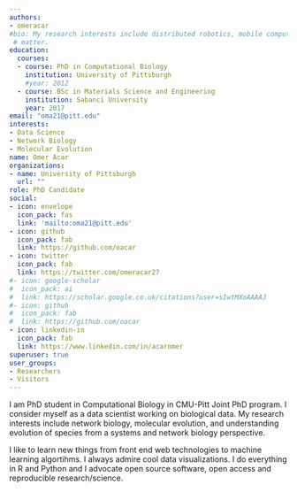 ```yaml
---
authors:
- omeracar
#bio: My research interests include distributed robotics, mobile computing and programmable
 # matter.
education:
  courses:
  - course: PhD in Computational Biology
    institution: University of Pittsburgh
    #year: 2012
  - course: BSc in Materials Science and Engineering
    institution: Sabanci University
    year: 2017
email: "oma21@pitt.edu"
interests:
- Data Science
- Network Biology
- Molecular Evolution
name: Omer Acar
organizations:
- name: University of Pittsburgh
  url: ""
role: PhD Candidate
social:
- icon: envelope
  icon_pack: fas
  link: 'mailto:oma21@pitt.edu'
- icon: github
  icon_pack: fab
  link: https://github.com/oacar
- icon: twitter
  icon_pack: fab
  link: https://twitter.com/omeracar27
#- icon: google-scholar
#  icon_pack: ai
#  link: https://scholar.google.co.uk/citations?user=sIwtMXoAAAAJ
#- icon: github
#  icon_pack: fab
#  link: https://github.com/oacar
- icon: linkedin-in
  icon_pack: fab
  link: https://www.linkedin.com/in/acaromer
superuser: true
user_groups:
- Researchers
- Visitors
---
```


I am PhD student in Computational Biology in CMU-Pitt Joint PhD program. I consider myself as a data scientist working on biological data. My research interests include network biology, molecular evolution, and understanding evolution of species from a systems and network biology perspective. 

I like to learn new things from front end web technologies to machine learning algortihms. I always admire cool data visualizations. 
I do everything in R and Python and I advocate open source software, open access and reproducible research/science.

